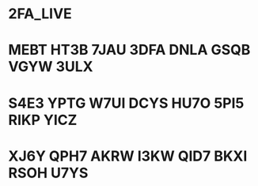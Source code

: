 # 2FA_LIVE

# MEBT HT3B 7JAU 3DFA DNLA GSQB VGYW 3ULX
# S4E3 YPTG W7UI DCYS HU7O 5PI5 RIKP YICZ
# XJ6Y QPH7 AKRW I3KW QID7 BKXI RSOH U7YS
